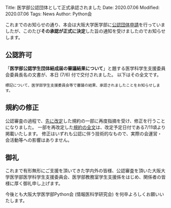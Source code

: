 Title: 医学部公認団体として正式承認されました
Date: 2020.07.06
Modified: 2020.07.06
Tags: News
Author: Python会

これまでのお知らせの通り、本会は大阪大学医学部に[公認団体申請]({filename}./officialize_request.md)を行っていましたが、このたび**その承認が正式に決定**した旨の通知を受けましたのでお知らせします。
<!-- PELICAN_END_SUMMARY -->

## 公認許可
「**医学部公認学生団体結成届の審議結果について**」と題する医学科学生支援委員会委員長名の文書が、本日 (7/6) 付で交付されました。
以下はその全文です。
```text
標記について、医学部学生支援委員会等で審議の結果、承認されましたことをお知らせします。
```

## 規約の修正
公認審査の過程で、[先に改定]({filename}./formalname.md)した規約の一部に再度指摘を受け、修正を行うことになりました。
一部を再改定した[規約の全文]({filename}/pages/constitution.md)は、改定予定日付である7/11頃より掲載いたします。
修正はいずれも公認に伴う技術的なもので、実際の会運営・会活動等への影響はありません。

## 御礼
これまで有形無形にご支援を頂いてきた学内外の皆様、公認審査を頂いた大阪大学医学部医学科学生支援委員会、医学部教務室学生支援係をはじめ、関係者の皆様に厚く御礼申し上げます。

今後とも大阪大学医学部Python会 (情報医科学研究会) を何卒よろしくお願いいたします。
